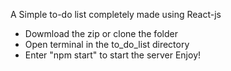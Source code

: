 A Simple to-do list completely made using React-js 
* Dowmload the zip or clone the folder
* Open terminal in the to_do_list directory
* Enter "npm start" to start the server
Enjoy!

